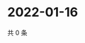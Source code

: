 # 2022-01-16

共 0 条

<!-- BEGIN WEIBO -->
<!-- 最后更新时间 Sun Jan 16 2022 07:14:27 GMT+0800 (China Standard Time) -->

<!-- END WEIBO -->
